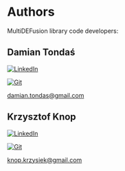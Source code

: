 # Authors
MultiDEFusion library code developers:
## Damian Tondaś
<p align="left">
  <a href="https://www.linkedin.com/in/damian-tonda%C5%9B-3a85222a6/"><img src="https://img.shields.io/badge/-LinkedIn-0077B5?logo=linkedin&logoColor=white" alt="LinkedIn"></a>
</p>

<p align="left">
<a href="https://github.com/damiantondas"><img src="https://img.shields.io/badge/Git-F05032?style=for-the-badge&logo=git&logoColor=white" alt="Git"></a>
</p>

<damian.tondas@gmail.com>
## Krzysztof Knop
<p align="left">
  <a href="https://www.linkedin.com/in/krzysztof-knop-4b160a207/"><img src="https://img.shields.io/badge/-LinkedIn-0077B5?logo=linkedin&logoColor=white" alt="LinkedIn"></a>
</p>

<p>
<a href="https://github.com/knop-k/"><img src="https://img.shields.io/badge/Git-F05032?style=for-the-badge&logo=git&logoColor=white" alt="Git"></a>
</p>

<knop.krzysiek@gmail.com>

